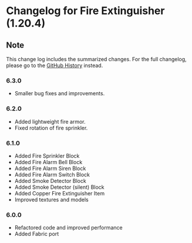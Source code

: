 # Changelog for Fire Extinguisher (1.20.4)

## Note

This change log includes the summarized changes.
For the full changelog, please go to the [GitHub History][history] instead.

### 6.3.0

- Smaller bug fixes and improvements.

### 6.2.0

- Added lightweight fire armor.
- Fixed rotation of fire sprinkler.

### 6.1.0

- Added Fire Sprinkler Block
- Added Fire Alarm Bell Block
- Added Fire Alarm Siren Block
- Added Fire Alarm Switch Block
- Added Smoke Detector Block
- Added Smoke Detector (silent) Block
- Added Copper Fire Extinguisher Item
- Improved textures and models

### 6.0.0

- Refactored code and improved performance
- Added Fabric port

[history]: https://github.com/MarkusBordihn/BOs-Fire-Extinguisher/commits/
